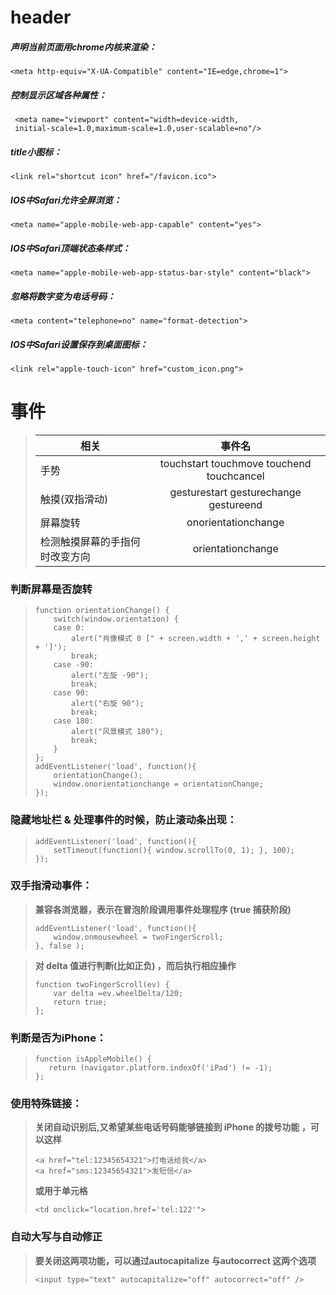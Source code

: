 # header
##### 声明当前页面用chrome内核来渲染：
```
<meta http-equiv="X-UA-Compatible" content="IE=edge,chrome=1">
```

##### 控制显示区域各种属性：
```
 <meta name="viewport" content="width=device-width,
 initial-scale=1.0,maximum-scale=1.0,user-scalable=no"/>
```
##### title小图标：
```
<link rel="shortcut icon" href="/favicon.ico">
```
##### IOS中Safari允许全屏浏览：
```
<meta name="apple-mobile-web-app-capable" content="yes">
```
##### IOS中Safari顶端状态条样式：
```
<meta name="apple-mobile-web-app-status-bar-style" content="black">
```

##### 忽略将数字变为电话号码：        
```
<meta content="telephone=no" name="format-detection">
```
##### IOS中Safari设置保存到桌面图标： 
```
<link rel="apple-touch-icon" href="custom_icon.png">
```


# 事件
> | 相关        |  事件名  |
> | ----   | :-----:  |
> | 手势     | touchstart touchmove touchend touchcancel |
> | 触摸(双指滑动)        |   gesturestart gesturechange gestureend   |
> | 屏幕旋转 | onorientationchange    |
> |检测触摸屏幕的手指何时改变方向 | orientationchange |

### 判断屏幕是否旋转
> ```
> function orientationChange() {
>     switch(window.orientation) {
>     case 0:
>         alert("肖像模式 0 [" + screen.width + ',' + screen.height + ']');
>         break;
>     case -90:
>         alert("左旋 -90");
>         break;
>     case 90:
>         alert("右旋 90");
>         break;
>     case 180:
>         alert("风景模式 180");
>         break;
>     }
> };
> addEventListener('load', function(){
>     orientationChange();
>     window.onorientationchange = orientationChange;
> });
> ```
### 隐藏地址栏 & 处理事件的时候，防止滚动条出现：
> ```
> addEventListener('load', function(){
>     setTimeout(function(){ window.scrollTo(0, 1); }, 100);
> });
> ```

### 双手指滑动事件：
> **兼容各浏览器，表示在冒泡阶段调用事件处理程序 (true 捕获阶段)**
> ```
> addEventListener('load', function(){
>     window.onmousewheel = twoFingerScroll;
> }, false );
> ```

> **对 delta 值进行判断(比如正负) ，而后执行相应操作**
> ```
> function twoFingerScroll(ev) {
>     var delta =ev.wheelDelta/120;
>     return true;
> };
> ```


### 判断是否为iPhone：
> ```
> function isAppleMobile() {
>    return (navigator.platform.indexOf('iPad') != -1);
> };
> ```

### 使用特殊链接：
> **关闭自动识别后,又希望某些电话号码能够链接到 iPhone 的拨号功能 ，可以这样**
> ```
> <a href="tel:12345654321">打电话给我</a>
> <a href="sms:12345654321">发短信</a>
> ```
> **或用于单元格**
> ```
> <td onclick="location.href='tel:122'">
> ```


### 自动大写与自动修正
> **要关闭这两项功能，可以通过autocapitalize 与autocorrect 这两个选项**
> ```
> <input type="text" autocapitalize="off" autocorrect="off" />
> ```
